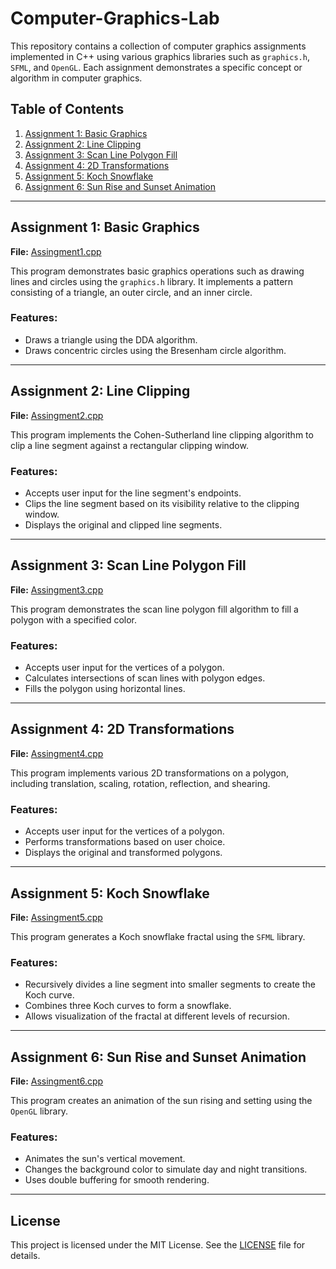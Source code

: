 # Computer-Graphics-Lab

This repository contains a collection of computer graphics assignments implemented in C++ using various graphics libraries such as `graphics.h`, `SFML`, and `OpenGL`. Each assignment demonstrates a specific concept or algorithm in computer graphics.

## Table of Contents

1. [Assignment 1: Basic Graphics](#assignment-1-basic-graphics)
2. [Assignment 2: Line Clipping](#assignment-2-line-clipping)
3. [Assignment 3: Scan Line Polygon Fill](#assignment-3-scan-line-polygon-fill)
4. [Assignment 4: 2D Transformations](#assignment-4-2d-transformations)
5. [Assignment 5: Koch Snowflake](#assignment-5-koch-snowflake)
6. [Assignment 6: Sun Rise and Sunset Animation](#assignment-6-sun-rise-and-sunset-animation)

---

## Assignment 1: Basic Graphics

**File:** [Assingment1.cpp](Assingment1.cpp)

This program demonstrates basic graphics operations such as drawing lines and circles using the `graphics.h` library. It implements a pattern consisting of a triangle, an outer circle, and an inner circle.

### Features:
- Draws a triangle using the DDA algorithm.
- Draws concentric circles using the Bresenham circle algorithm.

---

## Assignment 2: Line Clipping

**File:** [Assingment2.cpp](Assingment2.cpp)

This program implements the Cohen-Sutherland line clipping algorithm to clip a line segment against a rectangular clipping window.

### Features:
- Accepts user input for the line segment's endpoints.
- Clips the line segment based on its visibility relative to the clipping window.
- Displays the original and clipped line segments.

---

## Assignment 3: Scan Line Polygon Fill

**File:** [Assingment3.cpp](Assingment3.cpp)

This program demonstrates the scan line polygon fill algorithm to fill a polygon with a specified color.

### Features:
- Accepts user input for the vertices of a polygon.
- Calculates intersections of scan lines with polygon edges.
- Fills the polygon using horizontal lines.

---

## Assignment 4: 2D Transformations

**File:** [Assingment4.cpp](Assingment4.cpp)

This program implements various 2D transformations on a polygon, including translation, scaling, rotation, reflection, and shearing.

### Features:
- Accepts user input for the vertices of a polygon.
- Performs transformations based on user choice.
- Displays the original and transformed polygons.

---

## Assignment 5: Koch Snowflake

**File:** [Assingment5.cpp](Assingment5.cpp)

This program generates a Koch snowflake fractal using the `SFML` library.

### Features:
- Recursively divides a line segment into smaller segments to create the Koch curve.
- Combines three Koch curves to form a snowflake.
- Allows visualization of the fractal at different levels of recursion.

---

## Assignment 6: Sun Rise and Sunset Animation

**File:** [Assingment6.cpp](Assingment6.cpp)

This program creates an animation of the sun rising and setting using the `OpenGL` library.

### Features:
- Animates the sun's vertical movement.
- Changes the background color to simulate day and night transitions.
- Uses double buffering for smooth rendering.

---

## License

This project is licensed under the MIT License. See the [LICENSE](LICENSE) file for details.